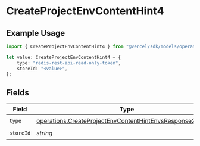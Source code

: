 # CreateProjectEnvContentHint4

## Example Usage

```typescript
import { CreateProjectEnvContentHint4 } from "@vercel/sdk/models/operations";

let value: CreateProjectEnvContentHint4 = {
    type: "redis-rest-api-read-only-token",
    storeId: "<value>",
};
```

## Fields

| Field                                                                                                                                  | Type                                                                                                                                   | Required                                                                                                                               | Description                                                                                                                            |
| -------------------------------------------------------------------------------------------------------------------------------------- | -------------------------------------------------------------------------------------------------------------------------------------- | -------------------------------------------------------------------------------------------------------------------------------------- | -------------------------------------------------------------------------------------------------------------------------------------- |
| `type`                                                                                                                                 | [operations.CreateProjectEnvContentHintEnvsResponse201Type](../../models/operations/createprojectenvcontenthintenvsresponse201type.md) | :heavy_check_mark:                                                                                                                     | N/A                                                                                                                                    |
| `storeId`                                                                                                                              | *string*                                                                                                                               | :heavy_check_mark:                                                                                                                     | N/A                                                                                                                                    |